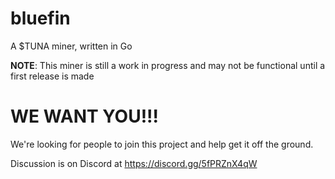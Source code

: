 # bluefin

A $TUNA miner, written in Go

__NOTE__: This miner is still a work in progress and may not be functional
          until a first release is made

# WE WANT YOU!!!

We're looking for people to join this project and help get it off the ground.

Discussion is on Discord at https://discord.gg/5fPRZnX4qW
